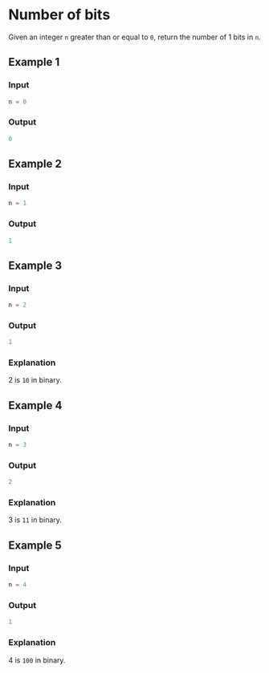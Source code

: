 # Number of bits

Given an integer `n` greater than or equal to `0`, return the number of 1 bits in `n`.

## Example 1

### Input

```javascript
n = 0
```

### Output

```javascript
0
```

## Example 2

### Input

```javascript
n = 1
```

### Output

```javascript
1
```

## Example 3

### Input

```javascript
n = 2
```

### Output

```javascript
1
```

### Explanation

2 is `10` in binary.

## Example 4

### Input

```javascript
n = 3
```

### Output

```javascript
2
```

### Explanation

3 is `11` in binary.

## Example 5

### Input

```javascript
n = 4
```

### Output

```javascript
1
```

### Explanation

4 is `100` in binary.
